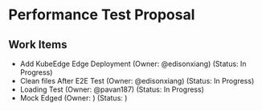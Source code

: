 # Performance Test Proposal

## Work Items

* Add KubeEdge Edge Deployment (Owner: @edisonxiang) (Status: In Progress)
* Clean files After E2E Test (Owner: @edisonxiang) (Status: In Progress)
* Loading Test (Owner: @pavan187) (Status: In Progress)
* Mock Edged (Owner: ) (Status: )
